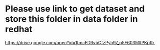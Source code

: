 # Please use link to get dataset and store this folder in data folder in redhat
https://drive.google.com/open?id=1tmcFDRvbCfzPyh97_p5F603MltPKpflk
